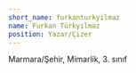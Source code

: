 ```yaml
---
short_name: furkanturkyilmaz
name: Furkan Türkyılmaz
position: Yazar/Çizer
---
```

Marmara/Şehir, Mimarlik, 3. sınıf